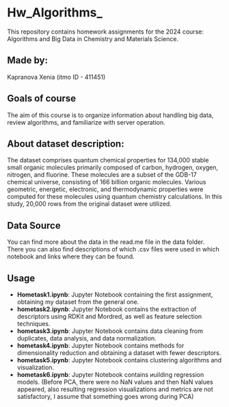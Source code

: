 # Hw_Algorithms_
This repository contains homework assignments for the 2024 course: Algorithms and Big Data in Chemistry and Materials Science.

## Made by: 
Kapranova Xenia (itmo ID - 411451)

## Goals of course
The aim of this course is to organize information about handling big data, review algorithms, and familiarize with server operation.

## About dataset description:
 The dataset comprises quantum chemical properties for 134,000 stable small organic molecules primarily composed of carbon, hydrogen, oxygen, nitrogen, and fluorine. These molecules are a subset of the GDB-17 chemical universe, consisting of 166 billion organic molecules. Various geometric, energetic, electronic, and thermodynamic properties were computed for these molecules using quantum chemistry calculations.
 In this study, 20,000 rows from the original dataset were utilized.

## Data Source
You can find more about the data in the read.me file in the data folder. There you can also find descriptions of which .csv files were used in which notebook and links where they can be found.

## Usage
 - **Hometask1.ipynb**: Jupyter Notebook containing the first assignment, obtaining my dataset from the general one.
 - **hometask2.ipynb**: Jupyter Notebook contains the extraction of descriptors using RDKit and Mordred, as well as feature selection techniques. 
 - **hometask3.ipynb**: Jupyter Notebook contains data cleaning from duplicates, data analysis, and data normalization.
 - **hometask4.ipynb**: Jupyter Notebook contains methods for dimensionality reduction and obtaining a dataset with fewer descriptors. 
 - **hometask5.ipynb**: Jupyter Notebook contains clustering algorithms and visualization.
 - **hometask6.ipynb**: Jupyter Notebook contains иuilding regression models. (Before PCA, there were no NaN values and then NaN values appeared, also resulting regression visualizations and metrics are not satisfactory, I assume that something goes wrong during PCA)
